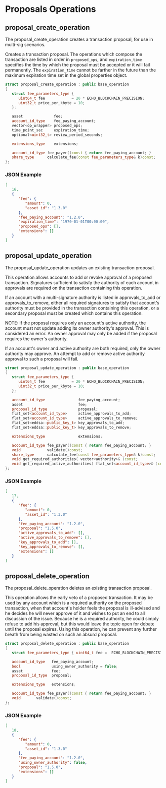 # Proposals Operations

## proposal_create_operation

The proposal_create_operation creates a transaction proposal, for use in multi-sig scenarios.

Creates a transaction proposal. The operations which compose the transaction are listed in order in `proposed_ops`, and `expiration_time` specifies the time by which the proposal must be accepted or it will fail permanently. The `expiration_time` cannot be farther in the future than the maximum expiration time set in the global properties object.

```cpp
struct proposal_create_operation : public base_operation
{
   struct fee_parameters_type { 
      uint64_t fee            = 20 * ECHO_BLOCKCHAIN_PRECISION; 
      uint32_t price_per_kbyte = 10;
   };

   asset              fee;
   account_id_type    fee_paying_account;
   vector<op_wrapper> proposed_ops;
   time_point_sec     expiration_time;
   optional<uint32_t> review_period_seconds;

   extensions_type    extensions;

   account_id_type fee_payer()const { return fee_paying_account; }
   share_type      calculate_fee(const fee_parameters_type& k)const;
};
```

### JSON Example

```json
[
   16,
   {
      "fee": {
         "amount": 0,
         "asset_id": "1.3.0"
      },
      "fee_paying_account": "1.2.0",
      "expiration_time": "1970-01-01T00:00:00",
      "proposed_ops": [],
      "extensions": []
   }
]
```

## proposal_update_operation

The proposal_update_operation updates an existing transaction proposal.

This operation allows accounts to add or revoke approval of a proposed transaction. Signatures sufficient to satisfy the authority of each account in approvals are required on the transaction containing this operation.

If an account with a multi-signature authority is listed in approvals_to_add or approvals_to_remove, either all required signatures to satisfy that account's authority must be provided in the transaction containing this operation, or a secondary proposal must be created which contains this operation.

NOTE: If the proposal requires only an account's active authority, the account must not update adding its owner authority's approval. This is considered an error. An owner approval may only be added if the proposal requires the owner's authority.

If an account's owner and active authority are both required, only the owner authority may approve. An attempt to add or remove active authority approval to such a proposal will fail.

```cpp
struct proposal_update_operation : public base_operation
{
   struct fee_parameters_type { 
      uint64_t fee            = 20 * ECHO_BLOCKCHAIN_PRECISION; 
      uint32_t price_per_kbyte = 10;
   };

   account_id_type               fee_paying_account;
   asset                         fee;
   proposal_id_type              proposal;
   flat_set<account_id_type>     active_approvals_to_add;
   flat_set<account_id_type>     active_approvals_to_remove;
   flat_set<eddsa::public_key_t> key_approvals_to_add;
   flat_set<eddsa::public_key_t> key_approvals_to_remove;

   extensions_type               extensions;

   account_id_type fee_payer()const { return fee_paying_account; }
   void            validate()const;
   share_type      calculate_fee(const fee_parameters_type& k)const;
   void get_required_authorities( vector<authority>& )const;
   void get_required_active_authorities( flat_set<account_id_type>& )const;
};
```

### JSON Example

```json
[
   17,
   {
      "fee": {
         "amount": 0,
         "asset_id": "1.3.0"
      },
      "fee_paying_account": "1.2.0",
      "proposal": "1.5.0",
      "active_approvals_to_add": [],
      "active_approvals_to_remove": [],
      "key_approvals_to_add": [],
      "key_approvals_to_remove": [],
      "extensions": []
   }
]
```

## proposal_delete_operation

The proposal_delete_operation deletes an existing transaction proposal.

This operation allows the early veto of a proposed transaction. It may be used by any account which is a required authority on the proposed transaction, when that account's holder feels the proposal is ill-advised and he decides he will never approve of it and wishes to put an end to all discussion of the issue. Because he is a required authority, he could simply refuse to add his approval, but this would leave the topic open for debate until the proposal expires. Using this operation, he can prevent any further breath from being wasted on such an absurd proposal.

```cpp
struct proposal_delete_operation : public base_operation
{
   struct fee_parameters_type { uint64_t fee =  ECHO_BLOCKCHAIN_PRECISION; };

   account_id_type   fee_paying_account;
   bool              using_owner_authority = false;
   asset             fee;
   proposal_id_type  proposal;

   extensions_type   extensions;

   account_id_type fee_payer()const { return fee_paying_account; }
   void       validate()const;
};
```

### JSON Example

```json
[
   18,
   {
      "fee": {
         "amount": 0,
         "asset_id": "1.3.0"
      },
      "fee_paying_account": "1.2.0",
      "using_owner_authority": false,
      "proposal": "1.5.0",
      "extensions": []
   }
]
```